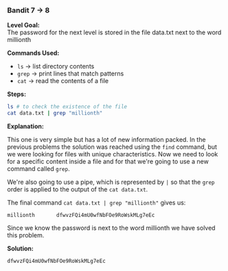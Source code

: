 ### Bandit 7 → 8

**Level Goal:**  
The password for the next level is stored in the file data.txt next to the word millionth

**Commands Used:**  
- `ls` → list directory contents
- `grep` → print lines that match patterns
- `cat` → read the contents of a file  

**Steps:**
```bash
ls # to check the existence of the file
cat data.txt | grep "millionth"
```
**Explanation:**

This one is very simple but has a lot of new information packed. In the previous problems the solution was reached using the `find` command, but we were looking for files with unique characteristics. Now we need to look for a specific content inside a file and for that we're going to use a new command called `grep`. 

We're also going to use a pipe, which is represented by `|` so that the `grep` order is applied to the output of the `cat data.txt`.

The final command `cat data.txt | grep "millionth"` gives us:

```
millionth       dfwvzFQi4mU0wfNbFOe9RoWskMLg7eEc
```
Since we know the password is next to the word millionth we have solved this problem.

**Solution:**
```
dfwvzFQi4mU0wfNbFOe9RoWskMLg7eEc
```

